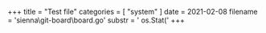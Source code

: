 +++
title = "Test file"
categories = [ "system" ]
date = 2021-02-08
filename = 'sienna\git-board\board.go'
substr = ' os.Stat('
+++
